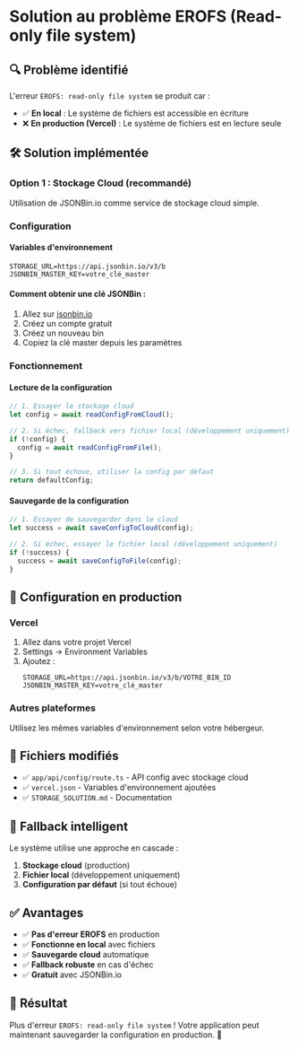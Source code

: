 # Solution au problème EROFS (Read-only file system)

## 🔍 **Problème identifié**

L'erreur `EROFS: read-only file system` se produit car :
- ✅ **En local** : Le système de fichiers est accessible en écriture
- ❌ **En production (Vercel)** : Le système de fichiers est en lecture seule

## 🛠️ **Solution implémentée**

### **Option 1 : Stockage Cloud (recommandé)**
Utilisation de JSONBin.io comme service de stockage cloud simple.

### **Configuration**

#### **Variables d'environnement**
```env
STORAGE_URL=https://api.jsonbin.io/v3/b
JSONBIN_MASTER_KEY=votre_clé_master
```

#### **Comment obtenir une clé JSONBin :**
1. Allez sur [jsonbin.io](https://jsonbin.io)
2. Créez un compte gratuit
3. Créez un nouveau bin
4. Copiez la clé master depuis les paramètres

### **Fonctionnement**

#### **Lecture de la configuration**
```typescript
// 1. Essayer le stockage cloud
let config = await readConfigFromCloud();

// 2. Si échec, fallback vers fichier local (développement uniquement)
if (!config) {
  config = await readConfigFromFile();
}

// 3. Si tout échoue, utiliser la config par défaut
return defaultConfig;
```

#### **Sauvegarde de la configuration**
```typescript
// 1. Essayer de sauvegarder dans le cloud
let success = await saveConfigToCloud(config);

// 2. Si échec, essayer le fichier local (développement uniquement)
if (!success) {
  success = await saveConfigToFile(config);
}
```

## 🚀 **Configuration en production**

### **Vercel**
1. Allez dans votre projet Vercel
2. Settings → Environment Variables
3. Ajoutez :
   ```
   STORAGE_URL=https://api.jsonbin.io/v3/b/VOTRE_BIN_ID
   JSONBIN_MASTER_KEY=votre_clé_master
   ```

### **Autres plateformes**
Utilisez les mêmes variables d'environnement selon votre hébergeur.

## 📁 **Fichiers modifiés**

- ✅ `app/api/config/route.ts` - API config avec stockage cloud
- ✅ `vercel.json` - Variables d'environnement ajoutées
- ✅ `STORAGE_SOLUTION.md` - Documentation

## 🔄 **Fallback intelligent**

Le système utilise une approche en cascade :
1. **Stockage cloud** (production)
2. **Fichier local** (développement uniquement)
3. **Configuration par défaut** (si tout échoue)

## ✅ **Avantages**

- ✅ **Pas d'erreur EROFS** en production
- ✅ **Fonctionne en local** avec fichiers
- ✅ **Sauvegarde cloud** automatique
- ✅ **Fallback robuste** en cas d'échec
- ✅ **Gratuit** avec JSONBin.io

## 🎯 **Résultat**

Plus d'erreur `EROFS: read-only file system` ! 
Votre application peut maintenant sauvegarder la configuration en production. 🎉